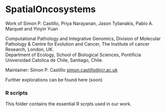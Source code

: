 # SpatialOncosystems
Work of Simon P. Castillo, Priya Narayanan, Jason Tylianakis, Pablo A. Marquet and Yinyin Yuan <br>

Computational Pathology and Integrative Genomics, Division of Molecular Pathology & Centre for Evolution and Cancer, The Institute of cancer Research, London, UK. <br>
Department of Ecology, School of Biological Sciences, Pontificia Universidad Catolica de Chile, Santiago, Chile.<br>

Maintainer: Simon P. Castillo <simon.castillo@icr.ac.uk>

Further explorations can be found here (soon)

### R scripts
This folder contains the essential R scrpts used in our work.
